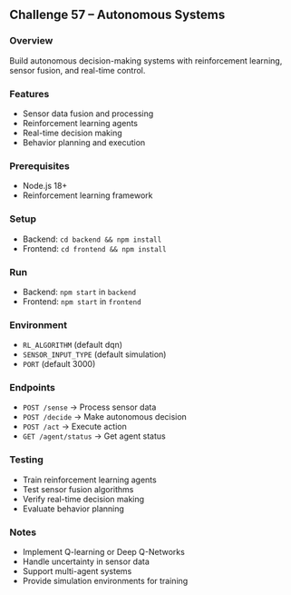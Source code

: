## Challenge 57 – Autonomous Systems

### Overview
Build autonomous decision-making systems with reinforcement learning, sensor fusion, and real-time control.

### Features
- Sensor data fusion and processing
- Reinforcement learning agents
- Real-time decision making
- Behavior planning and execution

### Prerequisites
- Node.js 18+
- Reinforcement learning framework

### Setup
- Backend: `cd backend && npm install`
- Frontend: `cd frontend && npm install`

### Run
- Backend: `npm start` in `backend`
- Frontend: `npm start` in `frontend`

### Environment
- `RL_ALGORITHM` (default dqn)
- `SENSOR_INPUT_TYPE` (default simulation)
- `PORT` (default 3000)

### Endpoints
- `POST /sense` → Process sensor data
- `POST /decide` → Make autonomous decision
- `POST /act` → Execute action
- `GET /agent/status` → Get agent status

### Testing
- Train reinforcement learning agents
- Test sensor fusion algorithms
- Verify real-time decision making
- Evaluate behavior planning

### Notes
- Implement Q-learning or Deep Q-Networks
- Handle uncertainty in sensor data
- Support multi-agent systems
- Provide simulation environments for training